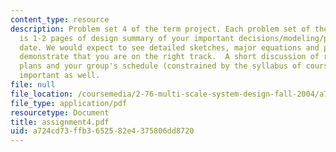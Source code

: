 ```yaml
---
content_type: resource
description: Problem set 4 of the term project. Each problem set of the term project
  is 1-2 pages of design summary of your important decisions/modeling/progress to
  date. We would expect to see detailed sketches, major equations and plots which
  demonstrate that you are on the right track.  A short discussion of risks/mitigation
  plans and your group's schedule (constrained by the syllabus of course) would be
  important as well.
file: null
file_location: /coursemedia/2-76-multi-scale-system-design-fall-2004/a724cd73ffb3652582e4375806dd8720_assignment4.pdf
file_type: application/pdf
resourcetype: Document
title: assignment4.pdf
uid: a724cd73-ffb3-6525-82e4-375806dd8720
---
```

